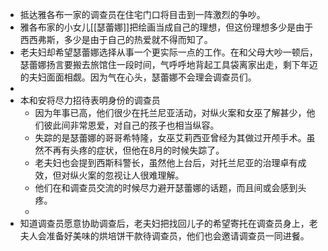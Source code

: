 - 抵达雅各布一家的调查员在住宅门口将目击到一阵激烈的争吵。
- 雅各布家的小女儿[[瑟蕾娜]]把绘画当成自己的理想，但这份理想多少是由于西西弗斯，多少是由于自己的热爱就不得而知了。
- 老夫妇却希望瑟蕾娜选择从事一个更实际一点的工作。在和父母大吵一顿后，瑟蕾娜扬言要搬去旅馆住一段时间，气呼呼地背起工具袋离家出走，剩下年迈的夫妇面面相觑。因为气在心头，瑟蕾娜不会理会调查员们。
-
- 本和安将尽力招待表明身份的调查员
	- 因为年事已高，他们很少在托兰尼亚活动，对纵火案和女巫了解甚少，他们彼此间非常恩爱，对自己的孩子也相当纵容。
	- 失踪的是瑟蕾娜的哥哥希特隆，女巫艾莉西亚曾经为其做过开颅手术。虽然不再有头疼的症状，但他在8月的时候失踪了。
	- 老夫妇也会提到西斯科警长，虽然他上台后，对托兰尼亚的治理卓有成效，但对纵火案的忽视让人很难理解。
	- 他们在和调查员交流的时候尽力避开瑟蕾娜的话题，而且间或会感到头疼。
	-
- 知道调查员愿意协助调查后，老夫妇把找回儿子的希望寄托在调查员身上，老夫人会准备好美味的烘培饼干款待调查员，他们也会邀请调查员一同进餐。